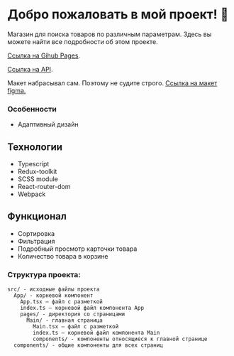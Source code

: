 # Добро пожаловать в мой проект! 👋

Магазин для поиска товаров по различным параметрам. Здесь вы можете найти все подробности об этом проекте.

[Ссылка на Gihub Pages](https://konokhov.github.io/shop/).

[Ссылка на API](https://fakestoreapi.com/docs).

Макет набрасывал сам. Поэтому не судите строго. [Ссылка на макет figma.](https://www.figma.com/file/KkON1IWC8jpCDrdzomaeXZ/shop?type=design&node-id=0%3A1&mode=design&t=B2soNPRJF5KB5cZL-1)

### Особенности

- Адаптивный дизайн

## Технологии

- Typescript
- Redux-toolkit
- SCSS module
- React-router-dom
- Webpack

## Функционал

- Сортировка
- Фильтрация
- Подробный просмотр карточки товара
- Количество товара в корзине

### Структура проекта:

```
src/ - исходные файлы проекта
  App/ - корневой компонент
    App.tsx — файл с разметкой
    index.ts — корневой файл компонента App
    pages/ - директория со страницами
      Main/ - главная страница
        Main.tsx — файл с разметкой
        index.ts — корневой файл компонента Main
        components/ - компоненты относящиеся к главной странице
  components/ - общие компоненты для всех страниц
```
